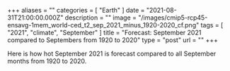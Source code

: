 +++
aliases = ""
categories = [ "Earth" ]
date = "2021-08-31T21:00:00.000Z"
description = ""
image = "/images/cmip5-rcp45-ensavg-1mem_world-ced_t2_sep_2021_minus_1920-2020_cf.png"
tags = [ "2021", "climate", "September" ]
title = "Forecast: September 2021 compared to Septembers from 1920 to 2020"
type = "post"
url = ""
+++


Here is how hot September 2021 is forecast compared to all September months from 1920 to 2020.
